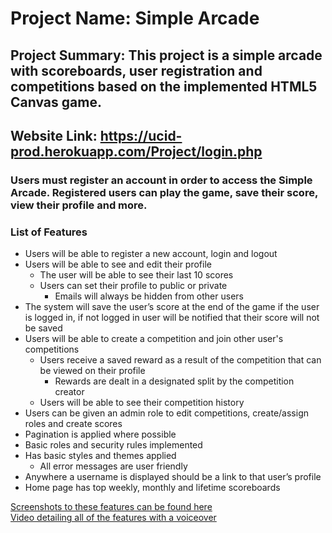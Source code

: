 # Project Name: Simple Arcade
## Project Summary: This project is a simple arcade with scoreboards, user registration and competitions based on the implemented HTML5 Canvas game.
## Website Link: https://ucid-prod.herokuapp.com/Project/login.php
### Users must register an account in order to access the Simple Arcade. Registered users can play the game, save their score, view their profile and more.

### List of Features
  - Users will be able to register a new account, login and logout
  - Users will be able to see and edit their profile
    - The user will be able to see their last 10 scores
    - Users can set their profile to public or private
      - Emails will always be hidden from other users
  - The system will save the user’s score at the end of the game if the user is logged in, if not logged in user will be notified that their score will not be saved
  - Users will be able to create a competition and join other user's competitions
    - Users receive a saved reward as a result of the competition that can be viewed on their profile
      - Rewards are dealt in a designated split by the competition creator
    - Users will be able to see their competition history
  - Users can be given an admin role to edit competitions, create/assign roles and create scores
  - Pagination is applied where possible
  - Basic roles and security rules implemented
  - Has basic styles and themes applied
    - All error messages are user friendly
  - Anywhere a username is displayed should be a link to that user’s profile
  - Home page has top weekly, monthly and lifetime scoreboards
  
[Screenshots to these features can be found here](https://github.com/mang0cs/IT202S007/blob/prod/public_html/Project/Proposal.md) <br>
[Video detailing all of the features with a voiceover](https://www.youtube.com/watch?v=ROsiqy1gz2o)
